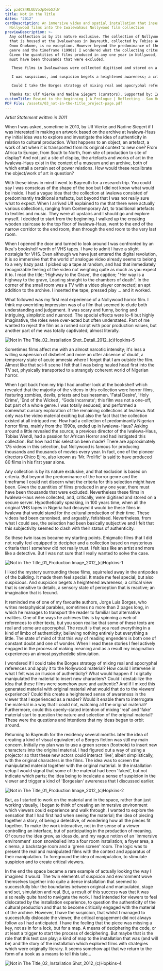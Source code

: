 ```yaml
---
id: pzdCS4RLUbVoJpQebGJlW
title: Not in the Title
dates: "2012"
cardDescription: An immersive video and spatial installation that inserts fake
  Nollywood films into the Iwalewahaus Nollywood film collection
previewDescription: >-
  Any collection is by its nature exclusive. The collection of Nollywood VHS
  that is housed at the Iwalewahaus in Bayreuth, collected by Tobias Wendl and
  Onoo Onokome, is no exception. However beyond the predominance of the horror
  genre and the timeframe (1990s) I wondered what the collecting criteria were?
  Given the quantities of films produced in any one year in Nollywood, there
  must have been thousands that were excluded.

   These films in Iwalewahaus were collected digitised and stored on a secure server. Hypothetically speaking, in 100 years time, when all the original VHS tapes in Nigeria would have decayed, it would be these films in Iwalewa that would stand for the cultural production of their time. These videos had been canonised, yet their selection had been subjective. This seemed to clash with their authentic status.

   I was suspicious, and suspicion begets a heightened awareness; a critical view that is sensitive to details. It reminded me of how Jorge Luis Borges, spins webs of references to other texts, some real and some apocryphal. Hence you read everything in a kind of limbo of authenticity; believing nothing entirely but everything a little. 

   Could I take the Borges strategy of mixing real and apocryphal references and apply it to this archival Nollywood material? What would happen if I digitally manipulated the material to insert new characters? Could I destablize the idea that these films were somehow pure and authentic? And if I mixed this generated material with original material what would that do to the viewers experience? Could this openly-stated intention of mixing 'real' and 'fake' material start to question the nature and selection of the original material?

  Thanks to: Ulf Vierke and Nadine Siegert (curators). Supported by: Iwalewahaus
customTitle: Rewind to the beginning | A Prologue | Reflecting - Sam Hopkins
PDF File: /assets/03_not-in-the-title_project-page.pdf
---
```

*Artist Statement written in 2011*



When I was asked, sometime in 2010, by Ulf Vierke and Nadine Siegert if I was interested in making an artwork based on the archive at Iwalewa-Haus my initial idea was to explore and investigate the idea of authenticity in relation to cultural production. What happens to an object, an artefact, a work of art when it is transported from its original context to new one? From Africa to Europe, from South to North, from site of production to site of display? And not just a site of display, the artefacts and works of art in the Iwalewa-Haus exist in the context of a museum and an archive, both of which entail a certain set of power relations. How would these recalibrate the object/work of art in question? 

With these ideas in mind I went to Bayreuth for a research trip. You could say I was conscious of the shape of the box but I did not know what would be inside. I had a vague idea that the collection at Iwalewa consisted of predominantly traditional artefacts, but beyond that I was not really sure what to expect. When I arrived Ulf explained to me that there were actually various collections, ranging from Contemporary Art, to traditional artefacts to textiles and music. They were all upstairs and I should go and explore myself. I decided to start from the beginning. I walked up the creaking wooden staircase to the top floor of Iwalewa-Haus, went to the end of the narrow corridor to the end room, then through the end room to the very last room. 

When I opened the door and turned to look around I was confronted by an Ikea's bookshelf worth of VHS tapes. I have to admit I have a slight nostalgia for VHS. Even although we have just entered the digital revolution, it is so immersive that the world of analogue video already seems to belong to a very hazy past. I picked up a tape at random, and had that immediately recognizable feeling of the video not weighing quite as much as you expect it to. I read the title; 'Highway to the Grave', the caption; "Her way is a highway to the grave, Leading straight to the chambers of death". In the corner of the small room was a TV with a video player connected; an apt addition to the archive. I inserted the tape, pressed play … and it worked.

What followed was my first real experience of a Nollywood horror film. I think my overriding impression was of a film that seemed to elude both understanding and judgement. It was scary and funny, boring and intriguing, simplistic and nuanced. The special effects were lo-fi but highly imaginative, the roles were over-acted but often understated. Part of me wanted to reject the film as a rushed script with poor production values, but another part of me was totally captivated, almost literally. 

![](/assets/not-in-the-title_02_installation-shot_detail_2012_-c-hopkins-5.jpg "Not in The Title_02_Installation Shot_Detail_2012_(c)Hopkins-5")

Sometimes films affect me with an almost narcotic intensity; it's less a willing suspension of disbelief and more an utter absence of doubt, a temporary state of acute amnesia where I forget that I am outside the film. Almost like that sci-fi scene I felt that I was being hauled head first into the TV set, physically transported to a strangely coherent world of Nigerian horror.

When I got back from my trip I had another look at the bookshelf which revealed that the majority of the videos in this collection were horror films, featuring zombies, devils, priests and businessmen. 'Fatal Desire', 'Holy Crime', 'End of the Wicked', “Gods Incarnate'; this film was not a one-off, but part of a whole genre. I was totally seduced, and performed a somewhat cursory exploration of the remaining collections at Iwalewa. Not only was the video material exciting but also the fact that the collection existed at all intrigued me. How had a collection of predominantly Nigerian horror films, mainly from the 1990s, ended up in Iwalewa-Haus? Asking around a little revealed the source; a previous director of the Iwalewa-Haus, Tobias Wendl, had a passion for African Horror and had instigated this collection. But how had this selection been made? There are approximately 175 videos in this selection, but Nollywood is famous for producing thousands and thousands of movies every year. In fact, one of the pioneer directors Chico Ejiro, also known as 'Mr. Prolific' is said to have produced 80 films in his first year alone.

Any collection is by its nature exclusive, and that exclusion is based on criteria. But beyond the predominance of the horror genre and the timeframe I could not discern what the criteria for this selection might have been. Given the quantities of films produced in any one year, there must have been thousands that were excluded. Nevertheless these films in Iwalewa-Haus were collected, and, critically, were digitised and stored on a secure server. Hypothetically speaking, in 100 years time, when all the original VHS tapes in Nigeria had decayed it would be these films in Iwalewa that would stand for the cultural production of their time. These videos had been canonised, and arguably, fetishised. Nevertheless, from what I could see, the selection had been basically subjective and I felt that this subjectivity seemed to clash with their status of authenticity. 

So these twin issues became my starting points. Enigmatic films that I did not really feel equipped to decipher and a collection based on mysterious criteria that I somehow did not really trust. I felt less like an artist and more like a detective. But I was not sure that I really wanted to solve the case. 

![](/assets/not-in-the-title_01_production-image_2012_-c-hopkins-1.jpg "Not in The Title_01_Production Image_2012_(c)Hopkins-1")

I liked the mystery surrounding these films, squirreled away in the antipodes of the building. It made them feel special. It made me feel special, but also suspicious. And suspicion begets a heightened awareness; a critical view that is sensitive to details, a sensory state of perception that is reactive; an imagination that is fecund. 

It reminded me of one of my favourite authors, Jorge Luis Borges, who writes metaphysical parables, sometimes no more than 2 pages long, in which he manages to transport the reader to familiar but alternative realities. One of the ways he achieves this is by spinning a web of references to other texts, but you soon realise that some of these texts are real and some are apocryphal. The result is that you read everything in a kind of limbo of authenticity; believing nothing entirely but everything a little. The state of mind of that this way of reading engenders is both one of constant doubt and one of wonder. When I read these stories I feel actively engaged in the process of making meaning and as a result my imagination experiences an almost psychedelic stimulation. 

I wondered if I could take the Borges strategy of mixing real and apocryphal references and apply it to the Nollywood material? How could I intervene in what I felt was an illusion of authenticity? What would happen if I digitally manipulated the material to insert new characters? Could I destabilize the idea that these films were somehow pure and authentic? And if I mixed this generated material with original material what would that do to the viewers’ experience? Could this create a heightened sense of awareness in the viewer that I experienced as a reader? Would it enable them to interrogate the material in a way that I could not, watching all the original material? Furthermore, could this openly-stated intention of mixing 'real' and 'fake' material start to question the nature and selection of the original material? These were the questions and intentions that my ideas began to orbit around. 

Returning to Bayreuth for the residency several months later the idea of creating a kind of visual equivalent of a Borges fiction was still my main concern. Initially my plan was to use a green screen (footnote) to insert new characters into the original material. I had figured out a way of using a projector so that these new actors could interact 'live', albeit simplistically, with the original characters in the films. The idea was to screen the manipulated material together with the original material. In the installation setup I would signal that some of the material had been 'faked', but not indicate which parts; the idea being to inculcate a sense of suspicion in the viewer and trigger a kind of 'Borgesian' awareness that I discussed earlier.

![](/assets/not-in-the-title_01_production-image_2012_-c-hopkins-2.jpg "Not in The Title_01_Production Image_2012_(c)Hopkins-2")

But, as I started to work on the material and in the space, rather than just working visually, I began to think of creating an immersive environment which viewers could experience and walk through. I wanted to explore the sensation that I had first had when seeing the material; the idea of piecing together a story, of being a detective, of wondering how all the pieces fit together. To make the work interactive, not in the sense of a viewer controlling an interface, but of participating in the production of meaning. Of course the idea grew, as ideas do, and my vague notion of an 'immersive environment' soon snowballed into a four room installation; a foyer area, a cinema, a backstage room and a 'green screen' room. The logic was to present the real and manipulated films with the context and apparatus of their manipulation. To foreground the idea of manipulation, to stimulate suspicion and to create critical viewers. 

In the end the space became a rare example of actually looking the way I imagined it would. The twin elements of suspicion and environment wove themselves together into quite a dense installation that seemed to successfully blur the boundaries between original and manipulated, stage and set, simulation and real. But, a result of this success was that it was also really quite hard to navigate the work. I had intended for viewers to feel dislocated by the installation experience, to question the authenticity of the cultural production and thus to become critically engaged with the material of the archive. However, I have the suspicion, that whilst I managed to successfully dislocate the viewer, the critical engagement did not always follow as I had anticipated. I have the feeling that the piece was missing a key, not as in for a lock, but for a map. A means of deciphering the code, or at least a trigger to start the process of deciphering. But maybe that is the role that this text can play; a kind of map to the installation that was (and will be) and the story of the installation which explored films with strategies which were originally literary. It seems somehow apt that we return to the form of a book as a means to tell this tale...

![](/assets/not-in-the-title_02_installation-shot_2012_-c-hopkins-4.jpg "Not in The Title_02_Installation Shot_2012_(c)Hopkins-4")
